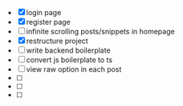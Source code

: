 - [x] login page
- [x] register page
- [ ] infinite scrolling posts/snippets in homepage
- [x] restructure project
- [ ] write backend boilerplate
- [ ] convert js boilerplate to ts
- [ ] view raw option in each post
- [ ]
- [ ]
- [ ]
